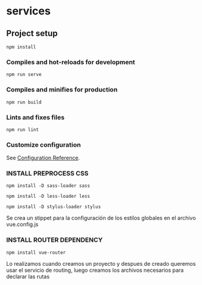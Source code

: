 # services

## Project setup
```
npm install
```

### Compiles and hot-reloads for development
```
npm run serve
```

### Compiles and minifies for production
```
npm run build
```

### Lints and fixes files
```
npm run lint
```

### Customize configuration
See [Configuration Reference](https://cli.vuejs.org/config/).


### INSTALL PREPROCESS CSS
```
npm install -D sass-loader sass
```
```
npm install -D less-loader less
```
```
npm install -D stylus-loader stylus
```


Se crea un stippet para la configuración de los estilos globales en el
archivo vue.config.js

### INSTALL ROUTER DEPENDENCY
```
npm install vue-router
```
Lo realizamos cuando creamos un proyecto y despues de creado queremos usar el 
servicio de routing, luego creamos los archivos necesarios para declarar las
rutas